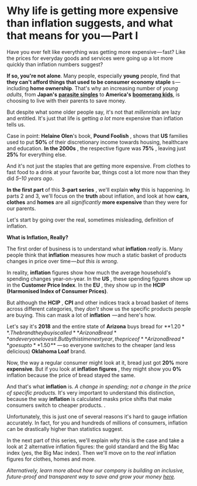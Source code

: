 ﻿# Why life is getting more expensive than inflation suggests, and what that means for you — Part I

Have you ever felt like everything was getting more expensive — fast? Like the prices for everyday goods and services were going up a lot more quickly than inflation numbers suggest?

**If so, you&#39;re not alone**. Many people, especially **young** people, find that **they can&#39;t afford things that used to be consumer economy staple** s — including **home ownership**. That&#39;s why an increasing number of _young adults_, from **Japan&#39;s** [**parasite singles**](https://www.marketwatch.com/story/more-adult-americans-live-with-their-parents-and-grandparents-2016-08-11) to **America&#39;s** [**boomerang kids**](https://www.marketwatch.com/story/more-adult-americans-live-with-their-parents-and-grandparents-2016-08-11), is choosing to live with their parents to save money.

But despite what some older people say, it&#39;s not that _millennials_ are lazy and entitled. It&#39;s just that life is getting _a lot_ more expensive than inflation tells us.

Case in point: **Helaine Olen**&#39;s book, **Pound Foolish** , shows that **US** families used to put **50%** of their discretionary income towards housing, healthcare and education. **In the 2000s** , the respective figure was **75%** , leaving just **25%** for everything else.

And it&#39;s not just the staples that are getting more expensive. From clothes to fast food to a drink at your favorite bar, things cost a lot more now than they did _5–10 years ago_.

**In the first part** of this **3-part series** , we&#39;ll explain **why** this is happening. In parts 2 and 3, we&#39;ll focus on the **truth** about inflation, and look at how **cars, clothes** and **homes** are all _significantly_ **more expensive** than they were for our parents.

Let&#39;s start by going over the real, sometimes misleading, definition of inflation.

**What is Inflation, Really?**

The first order of business is to understand what **inflation** _really_ is. Many people think that **inflation** measures how much a static basket of products changes in price over time — _but this is wrong_.

In reality, **inflation** figures show how much the average household&#39;s spending changes year-on-year. In the **US** , these spending figures show up in the **Customer Price Index**. In the **EU** , they show up in the **HCIP (Harmonised Index of Consumer Prices)**.

But although the **HCIP** , **CPI** and other indices track a broad basket of items across different categories, they _don&#39;t_ show us the specific products people are buying. This can mask a lot of **inflation**  — and here&#39;s how.

Let&#39;s say it&#39;s **2018** and the entire state of **Arizona** buys bread for **$1.20**. The brand they buy is called **Arizona Bread** and everyone loves it. But by this time next year, the price of **Arizona Bread** goes up to **$1.50 ** — so everyone switches to the cheaper (and less delicious) **Oklahoma Loaf** brand.

Now, the way a regular consumer might look at it, bread just got **20%** more **expensive**. But if you look at **inflation figures** , they might show you **0%** inflation because the price of bread stayed the same.

And that&#39;s what **inflation** is. _A change in spending; not a change in the price of specific products._ It&#39;s very important to understand this distinction, because the way **inflation** is calculated masks price shifts that make consumers switch to cheaper products. .

Unfortunately, this is just one of several reasons it&#39;s hard to gauge inflation accurately. In fact, for you and hundreds of millions of consumers, inflation can be drastically higher than statistics suggest.

In the next part of this series, we&#39;ll explain _why_ this is the case and take a look at 2 alternative inflation figures: the gold standard and the Big Mac index (yes, the Big Mac index). Then we&#39;ll move on to the _real_ inflation figures for clothes, homes and more.

_Alternatively, learn more about how our company is building an inclusive, future-proof and transparent way to save and grow your money _[_here_](https://akropolis.io/)_._
